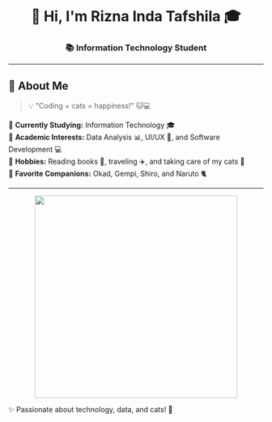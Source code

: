 <div align="center">
  <h1>👋 Hi, I'm Rizna Inda Tafshila 🎓</h1>
  <h3>📚 Information Technology Student</h3>
</div>

---

## 📝 About Me  
> 💡 "Coding + cats = happiness!" 🐱💻  

🔹 **Currently Studying:** Information Technology 🎓  
🔹 **Academic Interests:** Data Analysis 📊, UI/UX 🎨, and Software Development 💻  
🔹 **Hobbies:** Reading books 📖, traveling ✈️, and taking care of my cats 🐾  
🔹 **Favorite Companions:** Okad, Gempi, Shiro, and Naruto 🐈  

---

<div align="center">
  <img src="https://user-images.githubusercontent.com/74038190/216649417-9acc58df-9186-4132-ad43-819a57babb67.gif" width="400">
</div>

✨ Passionate about technology, data, and cats! 🚀
